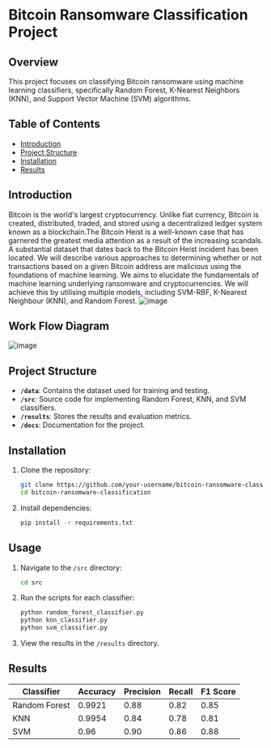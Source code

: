 # Bitcoin Ransomware Classification Project

## Overview

This project focuses on classifying Bitcoin ransomware using machine learning classifiers, specifically Random Forest, K-Nearest Neighbors (KNN), and Support Vector Machine (SVM) algorithms.

## Table of Contents

- [Introduction](#introduction)
- [Project Structure](#project-structure)
- [Installation](#installation)
- [Results](#results)
## Introduction

Bitcoin is the world's largest cryptocurrency. Unlike fiat currency, Bitcoin is created, distributed, traded, and stored using a decentralized ledger system known as a blockchain.The Bitcoin Heist is a well-known case that has garnered the greatest media attention as a result of the increasing scandals. A substantial dataset that dates back to the Bitcoin Heist incident has been located. We will describe various approaches to determining whether or not transactions based on a given Bitcoin address are malicious using the foundations of  machine learning. We aims to elucidate the fundamentals of machine learning underlying ransomware and cryptocurrencies. We will achieve this by utilising multiple models, including SVM-RBF, K-Nearest Neighbour (KNN), and Random Forest.
![image](https://github.com/SAICHARAN0204/BitcoinMoneyHeistClassification/assets/82882226/d0b24789-9fed-4ebe-bdb6-fba3dd61f38c)

## Work Flow Diagram
![image](https://github.com/SAICHARAN0204/BitcoinMoneyHeistClassification/assets/82882226/966afc88-6b4e-4091-9a20-0d3d6aeb2cc7)



## Project Structure

- **`/data`**: Contains the dataset used for training and testing.
- **`/src`**: Source code for implementing Random Forest, KNN, and SVM classifiers.
- **`/results`**: Stores the results and evaluation metrics.
- **`/docs`**: Documentation for the project.

## Installation

1. Clone the repository:

    ```bash
    git clone https://github.com/your-username/bitcoin-ransomware-classification.git
    cd bitcoin-ransomware-classification
    ```

2. Install dependencies:

    ```bash
    pip install -r requirements.txt
    ```

## Usage

1. Navigate to the `/src` directory:

    ```bash
    cd src
    ```

2. Run the scripts for each classifier:

    ```bash
    python random_forest_classifier.py
    python knn_classifier.py
    python svm_classifier.py
    ```

3. View the results in the `/results` directory.

## Results

| Classifier     | Accuracy | Precision | Recall | F1 Score |
|----------------|----------|-----------|--------|----------|
| Random Forest  | 0.9921   | 0.88      | 0.82   | 0.85     |
| KNN            | 0.9954   | 0.84      | 0.78   | 0.81     |
| SVM            | 0.96     | 0.90      | 0.86   | 0.88     |

